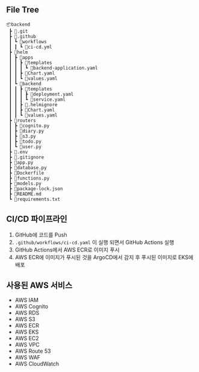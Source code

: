 ## File Tree
```
📦backend
 ┣ 📂.git
 ┣ 📂.github
 ┃ ┗ 📂workflows
 ┃ ┃ ┗ 📜ci-cd.yml
 ┣ 📂helm
 ┃ ┣ 📂apps
 ┃ ┃ ┣ 📂templates
 ┃ ┃ ┃ ┗ 📜backend-application.yaml
 ┃ ┃ ┣ 📜Chart.yaml
 ┃ ┃ ┗ 📜values.yaml
 ┃ ┗ 📂backend
 ┃ ┃ ┣ 📂templates
 ┃ ┃ ┃ ┣ 📜deployment.yaml
 ┃ ┃ ┃ ┗ 📜service.yaml
 ┃ ┃ ┣ 📜.helmignore
 ┃ ┃ ┣ 📜Chart.yaml
 ┃ ┃ ┗ 📜values.yaml
 ┣ 📂routers
 ┃ ┣ 📜cognito.py
 ┃ ┣ 📜diary.py
 ┃ ┣ 📜s3.py
 ┃ ┣ 📜todo.py
 ┃ ┗ 📜user.py
 ┣ 📜.env
 ┣ 📜.gitignore
 ┣ 📜app.py
 ┣ 📜database.py
 ┣ 📜Dockerfile
 ┣ 📜functions.py
 ┣ 📜models.py
 ┣ 📜package-lock.json
 ┣ 📜README.md
 ┗ 📜requirements.txt
 ```

 ## CI/CD 파이프라인
1. GitHub에 코드를 Push
2. `.github/workflows/ci-cd.yaml` 이 실행 되면서 GitHub Actions 실행
3. GitHub Actions에서 AWS ECR로 이미지 푸시
4. AWS ECR에 이미지가 푸시된 것을 ArgoCD에서 감지 후 푸시된 이미지로 EKS에 배포


## 사용된 AWS 서비스
* AWS IAM
* AWS Cognito
* AWS RDS
* AWS S3
* AWS ECR
* AWS EKS
* AWS EC2
* AWS VPC
* AWS Route 53
* AWS WAF
* AWS CloudWatch